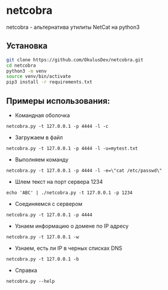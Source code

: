 # netcobra
netcobra - альтернатива утилиты NetCat на python3

## Установка

```bash
git clone https://github.com/OkulusDev/netcobra.git
cd netcobra
python3 -m venv
source venv/bin/activate
pip3 install -r requirements.txt
```

## Примеры использования:

 + Командная оболочка

```netcobra.py -t 127.0.0.1 -p 4444 -l -c```

 + Загружаем в файл

```netcobra.py -t 127.0.0.1 -p 4444 -l -u=mytest.txt```

 + Выполняем команду

```netcobra.py -t 127.0.0.1 -p 4444 -l -e=\"cat /etc/passwd\"```

 + Шлем текст на порт сервера 1234

```echo 'ABC' | ./netcobra.py -t 127.0.0.1 -p 1234```

 + Соединяемся с сервером

```netcobra.py -t 127.0.0.1 -p 4444```

 + Узнаем информацию о домене по IP адресу

```netcobra.py -t 127.0.0.1 -w```

 + Узнаем, есть ли IP в черных списках DNS

```netcobra.py -t 127.0.0.1 -b```

 + Справка

```netcobra.py --help```
